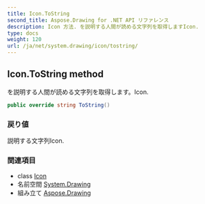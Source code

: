 ```yaml
---
title: Icon.ToString
second_title: Aspose.Drawing for .NET API リファレンス
description: Icon 方法. を説明する人間が読める文字列を取得しますIcon.
type: docs
weight: 120
url: /ja/net/system.drawing/icon/tostring/
---
```

## Icon.ToString method

を説明する人間が読める文字列を取得します。Icon.

```csharp
public override string ToString()
```

### 戻り値

説明する文字列Icon.

### 関連項目

* class [Icon](../)
* 名前空間 [System.Drawing](../../icon/)
* 組み立て [Aspose.Drawing](../../../)



